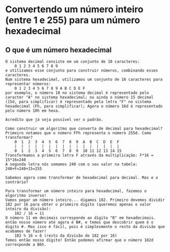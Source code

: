 # Convertendo um número inteiro (entre 1 e 255) para um número hexadecimal

## O que é um número hexadecimal
	O sistema decimal consiste em um conjunto de 10 caracteres:
		0 1 2 3 4 5 6 7 8 9
	e utilizamos esse conjunto para construir números, combinando esses caracteres.
	Num sistema hexadecimal, utilizamos um conjunto de 16 caracteres para representar números:
		0 1 2 3 4 5 6 7 8 9 A B C D E F
	por exemplo, o número 10 no sistema decimal é representado pelo caracter "A" no sistema hexadecimal; ou ainda o número 15 decimal (15d, para simplificar) é representado pela letra "F" no sistema hexadecimal (Fh, para simplificar); Agora o número 16d é representado pelo número 10h em hexa.

	Acredito que já seja possível ver o padrão.

	Como construir um algoritmo que converta de decimal para hexadecimal?
	Primeiro notamos que o número FFh representa o número 255d. Como transformar?
		0  1  2  3  4  5  6  7  8  9  A  B  C  D  E  F
		|  |  |  |  |  |  |  |  |  |  |  |  |  |  |  |
		0  1  2  3  4  5  6  7  8  9  10 11 12 13 14 15
	Transformamos a primeira letra F através da multiplicação: F*16 = 15*16=240
	A segunda letra nós somamos 240 com o seu valor na tabela: 240+F=240+15=255

	Sabemos agora como transformar de hexadecimal para decimal. Mas e o contrário?

	Para transformar um número inteiro para hexadecimal, fazemos o algoritmo inverso!
	Vamos pegar um número inteiro... digamos 182. Primeiro devemos dividir 182 por 16 para obter o primeiro digito (queremos apenas o valor inteiro da divisão):
		182 / 16 = 11
	O número 11 em decimais corresponde ao dígito "B" em hexadecimais. então nosso número até agora é B#, e temos que descobrir quem é o digito #. Mas isso é fácil, pois é simplesmente o resto da divisão que acabamos de fazer!
		182 % 16 = 6 (resto da divisão de 182 por 16)
	Temos então nosso dígito! Então podemos afirmar que o número 182d corresponde a B6h.
